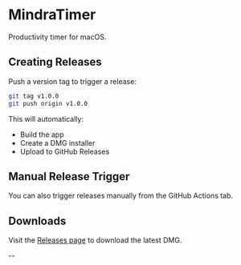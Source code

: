 # MindraTimer

Productivity timer for macOS.

## Creating Releases

Push a version tag to trigger a release:

```bash
git tag v1.0.0
git push origin v1.0.0
```

This will automatically:
- Build the app
- Create a DMG installer  
- Upload to GitHub Releases

## Manual Release Trigger

You can also trigger releases manually from the GitHub Actions tab.

## Downloads

Visit the [Releases page](https://github.com/MisterMath0/MindraTimer/releases) to download the latest DMG.

--